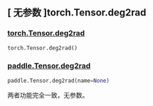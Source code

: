 ## [ 无参数 ]torch.Tensor.deg2rad

### [torch.Tensor.deg2rad](https://pytorch.org/docs/stable/generated/torch.Tensor.deg2rad.html?highlight=deg2rad#torch.Tensor.deg2rad)

```python
torch.Tensor.deg2rad()
```

### [paddle.Tensor.deg2rad](https://www.paddlepaddle.org.cn/documentation/docs/zh/api/paddle/Tensor_cn.html#deg2rad-x-name-none)

```python
paddle.Tensor.deg2rad(name=None)
```

两者功能完全一致，无参数。
